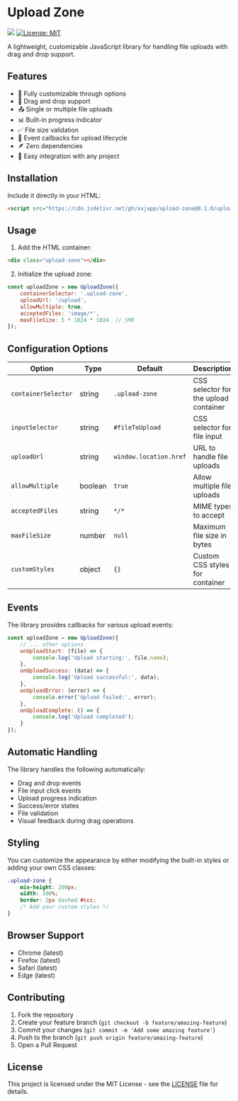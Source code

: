# Upload Zone

[![](https://data.jsdelivr.com/v1/package/gh/xxjapp/upload-zone/badge)](https://www.jsdelivr.com/package/gh/xxjapp/upload-zone)
[![License: MIT](https://img.shields.io/badge/License-MIT-yellow.svg)](https://opensource.org/licenses/MIT)

A lightweight, customizable JavaScript library for handling file uploads with drag and drop support.

## Features

- 🎨 Fully customizable through options
- 📂 Drag and drop support
- 📤 Single or multiple file uploads
- 📊 Built-in progress indicator
- ✅ File size validation
- 🎯 Event callbacks for upload lifecycle
- 🪶 Zero dependencies
- 🔌 Easy integration with any project

## Installation

Include it directly in your HTML:

```html
<script src="https://cdn.jsdelivr.net/gh/xxjapp/upload-zone@0.1.0/upload-zone.min.js"></script>
```

## Usage

1. Add the HTML container:

```html
<div class="upload-zone"></div>
```

2. Initialize the upload zone:

```javascript
const uploadZone = new UploadZone({
    containerSelector: '.upload-zone',
    uploadUrl: '/upload',
    allowMultiple: true,
    acceptedFiles: 'image/*',
    maxFileSize: 5 * 1024 * 1024  // 5MB
});
```

## Configuration Options

| Option | Type | Default | Description |
|--------|------|---------|-------------|
| `containerSelector` | string | `.upload-zone` | CSS selector for the upload container |
| `inputSelector` | string | `#fileToUpload` | CSS selector for file input |
| `uploadUrl` | string | `window.location.href` | URL to handle file uploads |
| `allowMultiple` | boolean | `true` | Allow multiple file uploads |
| `acceptedFiles` | string | `*/*` | MIME types to accept |
| `maxFileSize` | number | `null` | Maximum file size in bytes |
| `customStyles` | object | `{}` | Custom CSS styles for container |

## Events

The library provides callbacks for various upload events:

```javascript
const uploadZone = new UploadZone({
    // ... other options
    onUploadStart: (file) => {
        console.log('Upload starting:', file.name);
    },
    onUploadSuccess: (data) => {
        console.log('Upload successful:', data);
    },
    onUploadError: (error) => {
        console.error('Upload failed:', error);
    },
    onUploadComplete: () => {
        console.log('Upload completed');
    }
});
```

## Automatic Handling

The library handles the following automatically:
- Drag and drop events
- File input click events
- Upload progress indication
- Success/error states
- File validation
- Visual feedback during drag operations

## Styling

You can customize the appearance by either modifying the built-in styles or adding your own CSS classes:

```css
.upload-zone {
    min-height: 200px;
    width: 100%;
    border: 2px dashed #ccc;
    /* Add your custom styles */
}
```

## Browser Support

- Chrome (latest)
- Firefox (latest)
- Safari (latest)
- Edge (latest)

## Contributing

1. Fork the repository
2. Create your feature branch (`git checkout -b feature/amazing-feature`)
3. Commit your changes (`git commit -m 'Add some amazing feature'`)
4. Push to the branch (`git push origin feature/amazing-feature`)
5. Open a Pull Request

## License

This project is licensed under the MIT License - see the [LICENSE](LICENSE) file for details.

